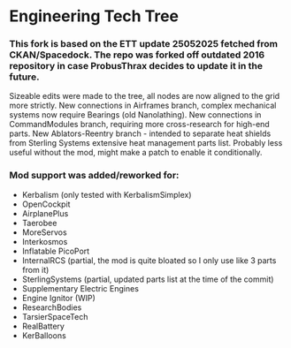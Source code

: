 # Engineering Tech Tree

### This fork is based on the ETT update 25052025 fetched from CKAN/Spacedock. The repo was forked off outdated 2016 repository in case ProbusThrax decides to update it in the future.


Sizeable edits were made to the tree, all nodes are now aligned to the grid more strictly.
New connections in Airframes branch, complex mechanical systems now require Bearings (old Nanolathing).
New connections in CommandModules branch, requiring more cross-research for high-end parts.
New Ablators-Reentry branch - intended to separate heat shields from Sterling Systems extensive heat management parts list. Probably less useful without the mod, might make a patch to enable it conditionally.


### Mod support was added/reworked for:  
- Kerbalism (only tested with KerbalismSimplex)  
- OpenCockpit  
- AirplanePlus   
- Taerobee  
- MoreServos  
- Interkosmos  
- Inflatable PicoPort  
- InternalRCS (partial, the mod is quite bloated so I only use like 3 parts from it)  
- SterlingSystems (partial, updated parts list at the time of the commit)  
- Supplementary Electric Engines  
- Engine Ignitor (WIP)  
- ResearchBodies  
- TarsierSpaceTech  
- RealBattery  
- KerBalloons  
